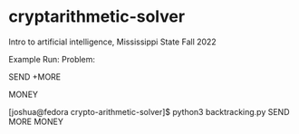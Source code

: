 # cryptarithmetic-solver
Intro to artificial intelligence, Mississippi State Fall 2022

Example Run: 
Problem:

 SEND
+MORE

MONEY


[joshua@fedora crypto-arithmetic-solver]$ python3 backtracking.py SEND MORE MONEY

